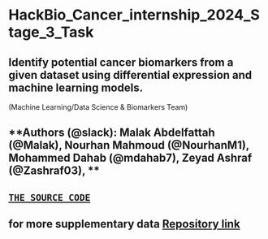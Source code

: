 # HackBio_Cancer_internship_2024_Stage_3_Task
## **Identify potential cancer biomarkers from a given dataset using differential expression and machine learning models.**
 (Machine Learning/Data Science & Biomarkers Team)
 ## **Authors (@slack): Malak Abdelfattah (@Malak), Nourhan Mahmoud (@NourhanM1), Mohammed Dahab (@mdahab7), Zeyad Ashraf (@Zashraf03), **

 ## **[`THE SOURCE CODE`]()**
 ## for more supplementary data [Repository link]()
 
